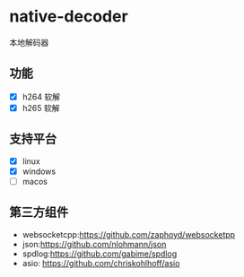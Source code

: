 # native-decoder

本地解码器

## 功能

- [x] h264 软解
- [x] h265 软解

## 支持平台

- [x] linux
- [x] windows
- [ ] macos

## 第三方组件

- websocketcpp:https://github.com/zaphoyd/websocketpp
- json:https://github.com/nlohmann/json
- spdlog:https://github.com/gabime/spdlog
- asio: https://github.com/chriskohlhoff/asio
